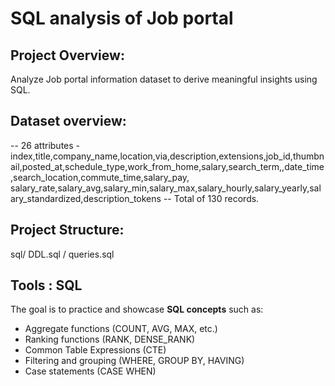# SQL analysis of Job portal
## Project Overview:
Analyze Job portal information dataset to derive meaningful insights using SQL.

## Dataset overview:
-- 26 attributes - index,title,company_name,location,via,description,extensions,job_id,thumbnail,posted_at,schedule_type,work_from_home,salary,search_term,,date_time,search_location,commute_time,salary_pay,
salary_rate,salary_avg,salary_min,salary_max,salary_hourly,salary_yearly,salary_standardized,description_tokens
-- Total of 130 records.

## Project Structure:
sql/ DDL.sql
   / queries.sql

## Tools : SQL

The goal is to practice and showcase **SQL concepts** such as:
- Aggregate functions (COUNT, AVG, MAX, etc.)
- Ranking functions (RANK, DENSE_RANK)
- Common Table Expressions (CTE)
- Filtering and grouping (WHERE, GROUP BY, HAVING)
- Case statements (CASE WHEN)
   
 
